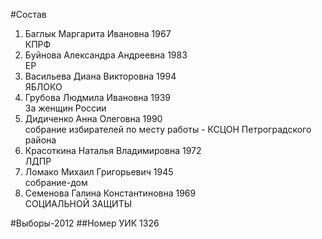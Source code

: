 #Состав
1. Баглык Маргарита Ивановна 1967   
    КПРФ
2. Буйнова Александра Андреевна 1983   
    ЕР
3. Васильева Диана Викторовна 1994   
    ЯБЛОКО
4. Грубова Людмила Ивановна 1939   
    За женщин России
5. Дидиченко Анна Олеговна 1990   
    собрание избирателей по месту работы - КСЦОН Петроградского района
6. Красоткина Наталья Владимировна 1972   
    ЛДПР
7. Ломако Михаил Григорьевич 1945   
    собрание-дом
8. Семенова Галина Константиновна 1969   
    СОЦИАЛЬНОЙ ЗАЩИТЫ

#Выборы-2012
##Номер УИК
1326